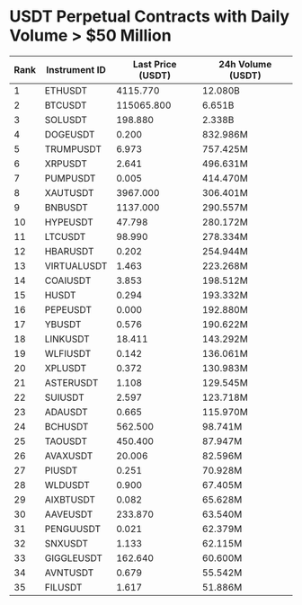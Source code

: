 # USDT Perpetual Contracts with Daily Volume > $50 Million

| Rank | Instrument ID | Last Price (USDT) | 24h Volume (USDT) |
|------|---------------|-------------------|-------------------|
| 1 | ETHUSDT | 4115.770 | 12.080B |
| 2 | BTCUSDT | 115065.800 | 6.651B |
| 3 | SOLUSDT | 198.880 | 2.338B |
| 4 | DOGEUSDT | 0.200 | 832.986M |
| 5 | TRUMPUSDT | 6.973 | 757.425M |
| 6 | XRPUSDT | 2.641 | 496.631M |
| 7 | PUMPUSDT | 0.005 | 414.470M |
| 8 | XAUTUSDT | 3967.000 | 306.401M |
| 9 | BNBUSDT | 1137.000 | 290.557M |
| 10 | HYPEUSDT | 47.798 | 280.172M |
| 11 | LTCUSDT | 98.990 | 278.334M |
| 12 | HBARUSDT | 0.202 | 254.944M |
| 13 | VIRTUALUSDT | 1.463 | 223.268M |
| 14 | COAIUSDT | 3.853 | 198.512M |
| 15 | HUSDT | 0.294 | 193.332M |
| 16 | PEPEUSDT | 0.000 | 192.880M |
| 17 | YBUSDT | 0.576 | 190.622M |
| 18 | LINKUSDT | 18.411 | 143.292M |
| 19 | WLFIUSDT | 0.142 | 136.061M |
| 20 | XPLUSDT | 0.372 | 130.983M |
| 21 | ASTERUSDT | 1.108 | 129.545M |
| 22 | SUIUSDT | 2.597 | 123.718M |
| 23 | ADAUSDT | 0.665 | 115.970M |
| 24 | BCHUSDT | 562.500 | 98.741M |
| 25 | TAOUSDT | 450.400 | 87.947M |
| 26 | AVAXUSDT | 20.006 | 82.596M |
| 27 | PIUSDT | 0.251 | 70.928M |
| 28 | WLDUSDT | 0.900 | 67.405M |
| 29 | AIXBTUSDT | 0.082 | 65.628M |
| 30 | AAVEUSDT | 233.870 | 63.540M |
| 31 | PENGUUSDT | 0.021 | 62.379M |
| 32 | SNXUSDT | 1.133 | 62.115M |
| 33 | GIGGLEUSDT | 162.640 | 60.600M |
| 34 | AVNTUSDT | 0.679 | 55.542M |
| 35 | FILUSDT | 1.617 | 51.886M |
